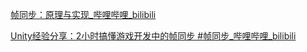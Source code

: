 [帧同步：原理与实现_哔哩哔哩_bilibili](https://www.bilibili.com/video/BV1pj411v7G5/)

[Unity经验分享：2小时搞懂游戏开发中的帧同步 #帧同步_哔哩哔哩_bilibili](https://www.bilibili.com/video/BV116C3Y4EDe)